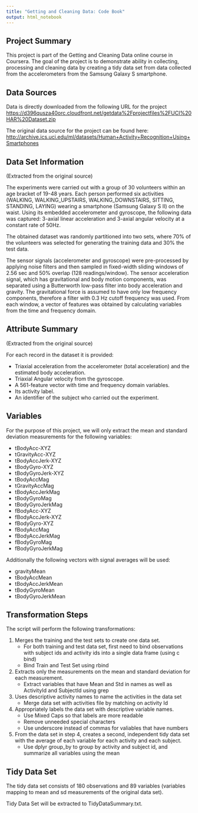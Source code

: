 ```yaml
---
title: "Getting and Cleaning Data: Code Book"
output: html_notebook
---
```


## Project Summary

This project is part of the Getting and Cleaning Data online course in Coursera. The goal of the project is to demonstrate ability in
collecting, processing and cleaning data by creating a tidy data set from data collected from the accelerometers from the Samsung Galaxy S smartphone. 

## Data Sources

Data is directly downloaded from the following URL for the project https://d396qusza40orc.cloudfront.net/getdata%2Fprojectfiles%2FUCI%20HAR%20Dataset.zip

The original data source for the project can be found here:
http://archive.ics.uci.edu/ml/datasets/Human+Activity+Recognition+Using+Smartphones

## Data Set Information

(Extracted from the original source)

The experiments were carried out with a group of 30 volunteers within an age bracket of 19-48 years. Each person performed six activities (WALKING, WALKING_UPSTAIRS, WALKING_DOWNSTAIRS, SITTING, STANDING, LAYING) wearing a smartphone (Samsung Galaxy S II) on the waist. Using its embedded accelerometer and gyroscope, the following data was captured: 3-axial linear acceleration and 3-axial angular velocity at a constant rate of 50Hz. 

The obtained dataset was randomly partitioned into two sets, where 70% of the volunteers was selected for generating the training data and 30% the test data. 

The sensor signals (accelerometer and gyroscope) were pre-processed by applying noise filters and then sampled in fixed-width sliding windows of 2.56 sec and 50% overlap (128 readings/window). The sensor acceleration signal, which has gravitational and body motion components, was separated using a Butterworth low-pass filter into body acceleration and gravity. The gravitational force is assumed to have only low frequency components, therefore a filter with 0.3 Hz cutoff frequency was used. From each window, a vector of features was obtained by calculating variables from the time and frequency domain.

## Attribute Summary

(Extracted from the original source)

For each record in the dataset it is provided: 
* Triaxial acceleration from the accelerometer (total acceleration) and the estimated body acceleration. 
* Triaxial Angular velocity from the gyroscope. 
* A 561-feature vector with time and frequency domain variables. 
* Its activity label. 
* An identifier of the subject who carried out the experiment.

## Variables

For the purpose of this project, we will only extract the mean and standard deviation measurements for the following variables:

* tBodyAcc-XYZ
* tGravityAcc-XYZ
* tBodyAccJerk-XYZ
* tBodyGyro-XYZ
* tBodyGyroJerk-XYZ
* tBodyAccMag
* tGravityAccMag
* tBodyAccJerkMag
* tBodyGyroMag
* tBodyGyroJerkMag
* fBodyAcc-XYZ
* fBodyAccJerk-XYZ
* fBodyGyro-XYZ
* fBodyAccMag
* fBodyAccJerkMag
* fBodyGyroMag
* fBodyGyroJerkMag

Additionally the following vectors with signal averages will be used:

* gravityMean
* tBodyAccMean
* tBodyAccJerkMean
* tBodyGyroMean
* tBodyGyroJerkMean

## Transformation Steps

The script will perform the following transformations:

1. Merges the training and the test sets to create one data set.
   * For both training and test data set, first need to bind observations with subject ids and activity ids into a single data frame (using c bind)
   * Bind Train and Test Set using rbind
2. Extracts only the measurements on the mean and standard deviation for each measurement.
   * Extract variables that have Mean and Std in names as well as ActivityId and SubjectId using grep
3. Uses descriptive activity names to name the activities in the data set
   * Merge data set with activities file by matching on activity Id
4. Appropriately labels the data set with descriptive variable names.
   * Use Mixed Caps so that labels are more readable
   * Remove unneeded special characters
   * Use underscore instead of commas for valiables that have numbers
5. From the data set in step 4, creates a second, independent tidy data set with the average of each variable for each activity and each subject.
   * Use dplyr group_by to group by activity and subject id, and summarize all variables using the mean

## Tidy Data Set

The tidy data set consists of 180 observations and 89 variables (variables mapping to mean and sd measurements of the original data set).

Tidy Data Set will be extracted to TidyDataSummary.txt.
